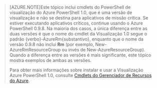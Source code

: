 > [AZURE.NOTE]Este tópico inclui cmdlets do PowerShell de visualização do Azure PowerShell 1.0, que é uma versão de visualização e não se destina para aplicativos de missão crítica. Se estiver executando aplicativos críticos, continue usando o Azure PowerShell 0.9.8. Na maioria dos casos, a única diferença entre as duas versões é que o nome do cmdlet da Visualização 1.0 segue o padrão {verbo}-AzureRm{substantivo}, enquanto que o nome da versão 0.9.8 não inclui **Rm** (por exemplo, New-AzureRmResourceGroup ou invés de New-AzureResourceGroup). Quando a diferença entre as versões é mais significante, este tópico mostra exemplos de ambas as versões.
>
> Para obter mais informações sobre instalar e usar a Visualização Azure PowerShell 1.0, consulte [Cmdlets do Gerenciador de Recursos do Azure](https://msdn.microsoft.com/library/mt125356.aspx).

<!---HONumber=Oct15_HO3-->